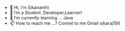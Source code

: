 - 👋 Hi, I’m Sikananthi
- 👀 I’m a Student ,Developer,Learner!
- 🌱 I’m currently learning ... Java
- 📫 How to reach me ...? Connet to me Gmail sikaraj156


